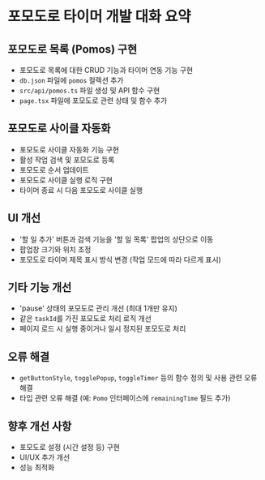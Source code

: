 # 포모도로 타이머 개발 대화 요약

## 포모도로 목록 (Pomos) 구현

- 포모도로 목록에 대한 CRUD 기능과 타이머 연동 기능 구현
- `db.json` 파일에 `pomos` 컬렉션 추가
- `src/api/pomos.ts` 파일 생성 및 API 함수 구현
- `page.tsx` 파일에 포모도로 관련 상태 및 함수 추가

## 포모도로 사이클 자동화

- 포모도로 사이클 자동화 기능 구현
- 활성 작업 검색 및 포모도로 등록
- 포모도로 순서 업데이트
- 포모도로 사이클 실행 로직 구현
- 타이머 종료 시 다음 포모도로 사이클 실행

## UI 개선

- '할 일 추가' 버튼과 검색 기능을 '할 일 목록' 팝업의 상단으로 이동
- 팝업창 크기와 위치 조정
- 포모도로 타이머 제목 표시 방식 변경 (작업 모드에 따라 다르게 표시)

## 기타 기능 개선

- 'pause' 상태의 포모도로 관리 개선 (최대 1개만 유지)
- 같은 `taskId`를 가진 포모도로 처리 로직 개선
- 페이지 로드 시 실행 중이거나 일시 정지된 포모도로 처리

## 오류 해결

- `getButtonStyle`, `togglePopup`, `toggleTimer` 등의 함수 정의 및 사용 관련 오류 해결
- 타입 관련 오류 해결 (예: `Pomo` 인터페이스에 `remainingTime` 필드 추가)

## 향후 개선 사항

- 포모도로 설정 (시간 설정 등) 구현
- UI/UX 추가 개선
- 성능 최적화

